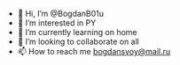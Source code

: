 - 👋 Hi, I’m @BogdanB01u
- 👀 I’m interested in PY
- 🌱 I’m currently learning on home
- 💞️ I’m looking to collaborate on all
- 📫 How to reach me bogdansvoy@mail.ru

<!---
BogdanB01u/BogdanB01u is a ✨ special ✨ repository because its `README.md` (this file) appears on your GitHub profile.
You can click the Preview link to take a look at your changes.
--->
